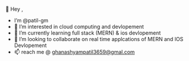 👋 Hey , 
- I’m @patil-gm
- 👀 I’m interested in cloud computing and devlopement 
- 🌱 I’m currently learning full stack (MERN) & ios devlopement
- 💞️ I’m looking to collaborate on real time applcations of MERN and IOS Devlopement
- 📫 reach me @ ghanashyampatil3659@gmal.com

<!---
patil3659/patil3659 is a ✨ special ✨ repository because its `README.md` (this file) appears on your GitHub profile.
You can click the Preview link to take a look at your changes.
--->
